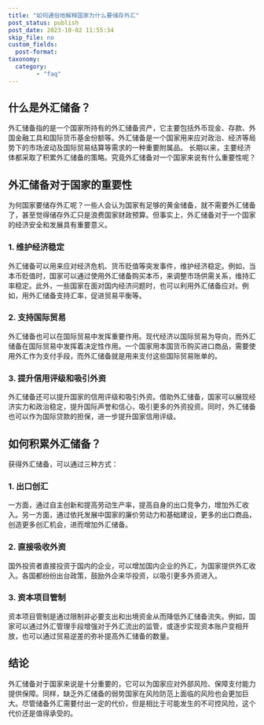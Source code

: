 ```yaml
---
title: "如何通俗地解释国家为什么要储存外汇"
post_status: publish
post_date: 2023-10-02 11:55:34
skip_file: no
custom_fields: 
  post-format: 
taxonomy:
  category:
        - "faq"
---
```


## 什么是外汇储备？

外汇储备指的是一个国家所持有的外汇储备资产，它主要包括外币现金、存款、外国金融工具和国际货币基金份额等。外汇储备是一个国家用来应对政治、经济等局势下的市场波动及国际贸易结算等需求的一种重要附属品。 长期以来，主要经济体都采取了积累外汇储备的策略。究竟外汇储备对一个国家来说有什么重要性呢？

## 外汇储备对于国家的重要性

为何国家要储存外汇呢？一些人会认为国家有足够的黄金储备，就不需要外汇储备了，甚至觉得储存外汇只是浪费国家财政预算。但事实上，外汇储备对于一个国家的经济安全和发展具有重要意义。

### 1. 维护经济稳定

外汇储备可以用来应对经济危机、货币贬值等突发事件，维护经济稳定。例如，当本币贬值时，国家可以通过使用外汇储备购买本币，来调整市场供需关系，维持汇率稳定。此外，一些国家在面对国内经济问题时，也可以利用外汇储备应对。例如，用外汇储备支持汇率，促进贸易平衡等。

### 2. 支持国际贸易

外汇储备也可以在国际贸易中发挥重要作用。现代经济以国际贸易为导向，而外汇储备在国际贸易中发挥着决定性作用。一个国家用本国货币购买进口商品，需要使用外汇作为支付手段，而外汇储备就是用来支付这些国际贸易账单的。

### 3. 提升信用评级和吸引外资

外汇储备还可以提升国家的信用评级和吸引外资。借助外汇储备，国家可以展现经济实力和政治稳定，提升国际声誉和信心，吸引更多的外资投资。同时，外汇储备也可以作为国际贷款的担保，进一步提升国家信用评级。

## 如何积累外汇储备？

获得外汇储备，可以通过三种方式：

### 1. 出口创汇

一方面，通过自主创新和提高劳动生产率，提高自身的出口竞争力，增加外汇收入。另一方面，通过依托发展中国家的廉价劳动力和基础建设，更多的出口商品，创造更多创汇机会，进而增加外汇储备。

### 2. 直接吸收外资

国外投资者直接投资于国内的企业，可以增加国内企业的外汇，为国家提供外汇收入。各国都纷纷出台政策，鼓励外企来华投资，以吸引更多外资进入。

### 3. 资本项目管制

资本项目管制是通过限制非必要支出和出境资金从而降低外汇储备流失。例如，国家可以通过外汇管理手段增强对于外汇流出的监管，或逐步实现资本账户变相开放，也可以通过贸易逆差的弥补提高外汇储备的数量。

## 结论

外汇储备对于国家来说是十分重要的，它可以为国家应对外部风险、保障支付能力提供保障。同样，缺乏外汇储备的弱势国家在风险防范上面临的风险也会更加巨大。尽管储备外汇需要付出一定的代价，但是相比于可能发生的不可控风险，这个代价还是值得承受的。
